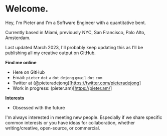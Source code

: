 # Welcome. 

Hey, I'm Pieter and I'm a Software Engineer with a quantitative bent.

Currently based in Miami, previously NYC, San Francisco, Palo Alto, Amsterdam.

Last updated March 2023, I'll probably keep updating this as I'll be publishing all my creative output on GitHub.

**Find me online**

* Here on GitHub
* Email: `pieter` `dot` `a` `dot` `dejong` `gmail` `dot` `com`
* Twitter at (@pieteradejong)[https://twitter.com/pieteradejong]
* Work in progress: (pieter.am)[https://pieter.am/]

**Interests**

* Obsessed with the future


I'm always interested in meeting new people. Especially if we share specific common interests or you have ideas for collaboration, whether writing/creative, open-source, or commercial.

